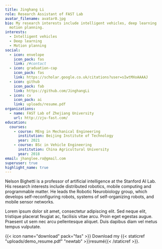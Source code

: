 ```yaml
---
title: Jinghang Li
role: Research Assistant of FAST Lab
avatar_filename: avatar0.jpg
bio: My research interests include intelligent vehicles, deep learning and
  motion planning.
interests:
  - Intelligent vehicles
  - Deep learning
  - Motion planning
social:
  - icon: envelope
    icon_pack: fas
    link: /#contact
  - icon: graduation-cap
    icon_pack: fas
    link: https://scholar.google.co.uk/citations?user=sIwtMXoAAAAJ
  - icon: github
    icon_pack: fab
    link: https://github.com/JinghangLi
  - icon: cv
    icon_pack: ai
    link: uploads/resume.pdf
organizations:
  - name: FAST Lab of Zhejiang University
    url: http://zju-fast.com/
education:
  courses:
    - course: MEng in Mechanical Engineering
      institution: Beijing Institute of Technology
      year: 2021
    - course: BSc in Vehicle Engineering
      institution: China Agricultural University
      year: 2018
email: jhanglee.ro@gmail.com
superuser: true
highlight_name: true
---
```


Nelson Bighetti is a professor of artificial intelligence at the Stanford AI Lab. His research interests include distributed robotics, mobile computing and programmable matter. He leads the Robotic Neurobiology group, which develops self-reconfiguring robots, systems of self-organizing robots, and mobile sensor networks.

Lorem ipsum dolor sit amet, consectetur adipiscing elit. Sed neque elit, tristique placerat feugiat ac, facilisis vitae arcu. Proin eget egestas augue. Praesent ut sem nec arcu pellentesque aliquet. Duis dapibus diam vel metus tempus vulputate.

{{< icon name="download" pack="fas" >}} Download my {{< staticref "uploads/demo_resume.pdf" "newtab" >}}resumé{{< /staticref >}}.